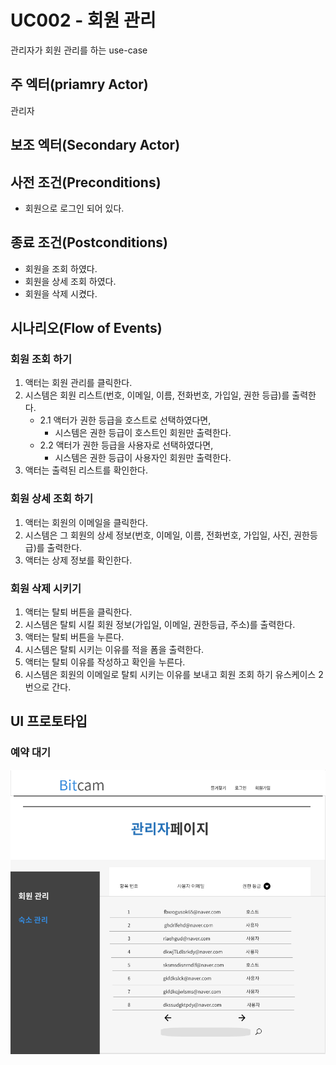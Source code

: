 # UC002 - 회원 관리

관리자가 회원 관리를 하는 use-case

## 주 엑터(priamry Actor)

관리자

## 보조 엑터(Secondary Actor)

## 사전 조건(Preconditions)

- 회원으로 로그인 되어 있다.

## 종료 조건(Postconditions)

- 회원을 조회 하였다.
- 회원을 상세 조회 하였다.
- 회원을 삭제 시켰다.

## 시나리오(Flow of Events)

### 회원 조회 하기

1. 액터는 회원 관리를 클릭한다.
2. 시스템은 회원 리스트(번호, 이메일, 이름, 전화번호, 가입일, 권한 등급)를 출력한다.
    - 2.1 액터가 권한 등급을 호스트로 선택하였다면,
        - 시스템은 권한 등급이 호스트인 회원만 출력한다.
    - 2.2 액터가 권한 등급을 사용자로 선택하였다면,
        - 시스템은 권한 등급이 사용자인 회원만 출력한다.
3. 액터는 출력된 리스트를 확인한다.

### 회원 상세 조회 하기

1. 액터는 회원의 이메일을 클릭한다.
2. 시스템은 그 회원의 상세 정보(번호, 이메일, 이름, 전화번호, 가입일, 사진, 권한등급)를 출력한다.
3. 액터는 상제 정보를 확인한다.

### 회원 삭제 시키기

1. 액터는 탈퇴 버튼을 클릭한다.
2. 시스템은 탈퇴 시킬 회원 정보(가입일, 이메일, 권한등급, 주소)를 출력한다.
3. 액터는 탈퇴 버튼을 누른다.
4. 시스템은 탈퇴 시키는 이유를 적을 폼을 출력한다.
5. 액터는 탈퇴 이유를 작성하고 확인을 누른다.
6. 시스템은 회원의 이메일로 탈퇴 시키는 이유를 보내고 회원 조회 하기 유스케이스 2번으로 간다.

## UI 프로토타입

### 예약 대기

![예약 대기](../../images/회원관리.png)